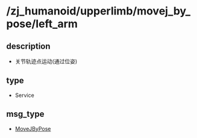 # /zj_humanoid/upperlimb/movej_by_pose/left_arm

## description
- 关节轨迹点运动(通过位姿)

## type
- Service

## msg_type
- [MoveJByPose](../../../../zj_humanoid_types.md#MoveJByPose)

